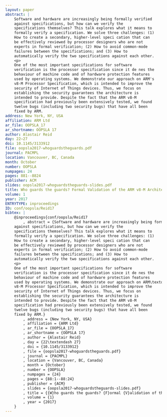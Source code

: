 ```yaml
---
layout: paper
abstract: |
    Software and hardware are increasingly being formally verified
    against specifications, but how can we verify the
    specifications themselves? This talk explores what it means to
    formally verify a specification. We solve three challenges: (1)
    How to create a secondary, higher-level speci cation that can
    be effectively reviewed by processor designers who are not
    experts in formal verification; (2) How to avoid common-mode
    failures between the specifications; and (3) How to
    automatically verify the two specifications against each other.
    <p>
    One of the most important specifications for software
    verification is the processor specification since it de nes the
    behaviour of machine code and of hardware protection features
    used by operating systems. We demonstrate our approach on ARM's
    v8-M Processor Specification, which is intended to improve the
    security of Internet of Things devices. Thus, we focus on
    establishing the security guarantees the architecture is
    intended to provide. Despite the fact that the ARM v8-M
    specification had previously been extensively tested, we found
    twelve bugs (including two security bugs) that have all been
    fixed by ARM.
address: New York, NY, USA
affiliation: ARM Ltd
ar_file: OOPSLA_17
ar_shortname: OOPSLA 17
author: Alastair Reid
day: 22–27
doi: 10.1145/3133912
file: oopsla2017-whoguardstheguards.pdf
journal: PACMPL
location: Vancouver, BC, Canada
month: October
number: OOPSLA
numpages: 24
pages: 881--8824
publisher: ACM
slides: oopsla2017-whoguardstheguards-slides.pdf
title: Who guards the guards? Formal Validation of the ARM v8-M Architecture Specification
volume: 1
year: 2017
ENTRYTYPE: inproceedings
ID: conf/oopsla/Reid17
bibtex: |
    @inproceedings{conf/oopsla/Reid17
        , abstract = {Software and hardware are increasingly being formally verified
    against specifications, but how can we verify the
    specifications themselves? This talk explores what it means to
    formally verify a specification. We solve three challenges: (1)
    How to create a secondary, higher-level speci cation that can
    be effectively reviewed by processor designers who are not
    experts in formal verification; (2) How to avoid common-mode
    failures between the specifications; and (3) How to
    automatically verify the two specifications against each other.
    <p>
    One of the most important specifications for software
    verification is the processor specification since it de nes the
    behaviour of machine code and of hardware protection features
    used by operating systems. We demonstrate our approach on ARM\textquotesingle s
    v8-M Processor Specification, which is intended to improve the
    security of Internet of Things devices. Thus, we focus on
    establishing the security guarantees the architecture is
    intended to provide. Despite the fact that the ARM v8-M
    specification had previously been extensively tested, we found
    twelve bugs (including two security bugs) that have all been
    fixed by ARM.}
        , address = {New York, NY, USA}
        , affiliation = {ARM Ltd}
        , ar_file = {OOPSLA_17}
        , ar_shortname = {OOPSLA 17}
        , author = {Alastair Reid}
        , day = {22\textendash 27}
        , doi = {10.1145/3133912}
        , file = {oopsla2017-whoguardstheguards.pdf}
        , journal = {PACMPL}
        , location = {Vancouver, BC, Canada}
        , month = {October}
        , number = {OOPSLA}
        , numpages = {24}
        , pages = {88:1--88:24}
        , publisher = {ACM}
        , slides = {oopsla2017-whoguardstheguards-slides.pdf}
        , title = {{W}ho guards the guards? {F}ormal {V}alidation of the {A}RM v8-{M} Architecture {S}pecification}
        , volume = {1}
        , year = {2017}
    }
---
```

